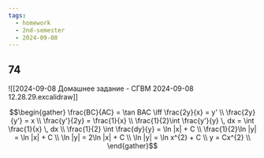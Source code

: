 ```yaml
---
tags:
  - homework
  - 2nd-semester
  - 2024-09-08
---
```


## 74

![[2024-09-08 Домашнее задание - СГВМ 2024-09-08 12.28.29.excalidraw]]

$$\begin{gather}
\frac{BC}{AC} = \tan BAC \iff \frac{2y}{x} = y' \\
\frac{2y}{y'} = x \\
\frac{y'}{2y} = \frac{1}{x} \\
\frac{1}{2}\int \frac{y'}{y} \, dx = \int \frac{1}{x} \, dx  \\
\frac{1}{2} \int \frac{dy}{y} = \ln |x| + C \\
\frac{1}{2}\ln |y| = \ln |x| + C \\
\ln |y| = 2\ln |x| + C \\
\ln |y| = \ln x^{2} + C \\
y = Cx^{2} \\
\end{gather}$$